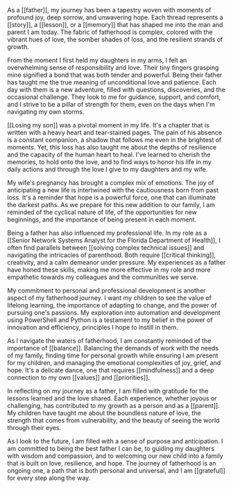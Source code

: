 
As a [[father]], my journey has been a tapestry woven with moments of profound joy, deep sorrow, and unwavering hope. Each thread represents a [[story]], a [[lesson]], or a [[memory]] that has shaped me into the man and parent I am today. The fabric of fatherhood is complex, colored with the vibrant hues of love, the somber shades of loss, and the resilient strands of growth.

From the moment I first held my daughters in my arms, I felt an overwhelming sense of responsibility and love. Their tiny fingers grasping mine signified a bond that was both tender and powerful. Being their father has taught me the true meaning of unconditional love and patience. Each day with them is a new adventure, filled with questions, discoveries, and the occasional challenge. They look to me for guidance, support, and comfort, and I strive to be a pillar of strength for them, even on the days when I'm navigating my own storms.

[[Losing my son]] was a pivotal moment in my life. It's a chapter that is written with a heavy heart and tear-stained pages. The pain of his absence is a constant companion, a shadow that follows me even in the brightest of moments. Yet, this loss has also taught me about the depths of resilience and the capacity of the human heart to heal. I've learned to cherish the memories, to hold onto the love, and to find ways to honor his life in my daily actions and through the love I give to my daughters and my wife.

My wife's pregnancy has brought a complex mix of emotions. The joy of anticipating a new life is intertwined with the cautiousness born from past loss. It's a reminder that hope is a powerful force, one that can illuminate the darkest paths. As we prepare for this new addition to our family, I am reminded of the cyclical nature of life, of the opportunities for new beginnings, and the importance of being present in each moment.

Being a father has also influenced my professional life. In my role as a [[Senior Network Systems Analyst for the Florida Department of Health]], I often find parallels between [[solving complex technical issues]] and navigating the intricacies of parenthood. Both require [[critical thinking]], creativity, and a calm demeanor under pressure. My experiences as a father have honed these skills, making me more effective in my role and more empathetic towards my colleagues and the communities we serve.

My commitment to personal and professional development is another aspect of my fatherhood journey. I want my children to see the value of lifelong learning, the importance of adapting to change, and the power of pursuing one's passions. My exploration into automation and development using PowerShell and Python is a testament to my belief in the power of innovation and efficiency, principles I hope to instill in them.

As I navigate the waters of fatherhood, I am constantly reminded of the importance of [[balance]]. Balancing the demands of work with the needs of my family, finding time for personal growth while ensuring I am present for my children, and managing the emotional complexities of joy, grief, and hope. It's a delicate dance, one that requires [[mindfulness]] and a deep connection to my own [[values]] and [[priorities]].

In reflecting on my journey as a father, I am filled with gratitude for the lessons learned and the love shared. Each experience, whether joyous or challenging, has contributed to my growth as a person and as a [[parent]]. My children have taught me about the boundless nature of love, the strength that comes from vulnerability, and the beauty of seeing the world through their eyes.

As I look to the future, I am filled with a sense of purpose and anticipation. I am committed to being the best father I can be, to guiding my daughters with wisdom and compassion, and to welcoming our new child into a family that is built on love, resilience, and hope. The journey of fatherhood is an ongoing one, a path that is both personal and universal, and I am [[grateful]] for every step along the way.